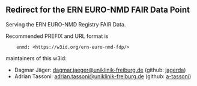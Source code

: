 ## Redirect for the ERN EURO-NMD FAIR Data Point

Serving the ERN EURO-NMD Registry FAIR Data.  

Recommended PREFIX and URL format is 

        enmd: <https://w3id.org/ern-euro-nmd-fdp/>

maintainers of this w3id:  
- Dagmar Jäger:  dagmar.jaeger@uniklinik-freiburg.de (github: [jagerda](https://github.com/jagerda))
- Adrian Tassoni: adrian.tassoni@uniklinik-freiburg.de (github: [a-tassoni](https://github.com/a-tassoni))
